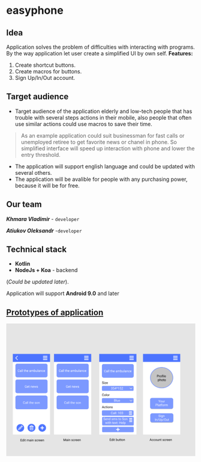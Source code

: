 # easyphone

## Idea

Application solves the problem of difficulties with interacting with programs. By the way
application let user create a simplified UI by own self.
**Features:**
1. Create shortcut buttons.
2. Create macros for buttons.
3. Sign Up/In/Out account.


## Target audience

* Target audience of the application elderly and low-tech people that has trouble with several steps actions in their mobile, also people that often use similar actions could use macros to save their time.

> As an example application could suit businessman for fast calls or unemployed retiree to get favorite news or chanel in phone.
> So simplified interface will speed up interaction with phone and lower the entry threshold.
* The application will support english language and could be updated with several others.
* The application will be avalible for people with any purchasing power, because it will be for free.

## Our team

***Khmara Vladimir***  - `developer`

***Atiukov Oleksandr*** -`developer`

## Technical stack

* **Kotlin** 
* **NodeJs + Koa** - backend

(*Could be updated later*).

Application will support **Android 9.0** and later

## [Prototypes of application](https://www.figma.com/file/ELA9u3WLlwpWvMjtrkZjBk/Untitled?node-id=0%3A1)
![Prototypes of application available by the previous link](screens.png "screens of application")


